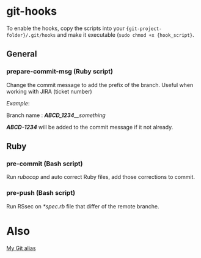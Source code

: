 # git-hooks

To enable the hooks, copy the scripts into your `{git-project-folder}/.git/hooks` and make it executable (`sudo chmod +x {hook_script}`.

## General
### prepare-commit-msg (Ruby script)
Change the commit message to add the prefix of the branch. Useful when working with JIRA (ticket number)

_Example_:

Branch name : _**ABCD\_1234**\_\_something_

_**ABCD-1234**_ will be added to the commit message if it not already.

## Ruby
### pre-commit (Bash script)
Run _rubocop_ and auto correct Ruby files, add those corrections to commit.

### pre-push (Bash script)
Run RSsec on _*spec.rb_ file that differ of the remote branche.


# Also
[My Git alias](https://gist.github.com/Bhacaz/4f289c9d1962145619ef9c9f874afdce)
